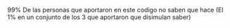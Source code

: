 99% De las personas que aportaron en este codigo no saben que hace (El 1% en un conjunto de los 3 que aportaron que disimulan saber)
